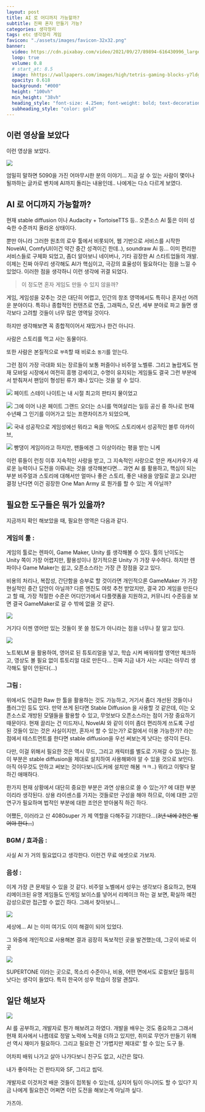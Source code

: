 ```yaml
---
layout: post 
title: AI 로 어디까지 가능할까? 
subtitle: 진짜 혼자 만들기 가능?
categories: 생각정리
tags: etc 생각정리 게임
favicon: "./assets/images/favicon-32x32.png"
banner:
  video: https://cdn.pixabay.com/video/2021/09/27/89894-616430996_large.mp4
  loop: true
  volume: 0.8
  # start_at: 8.5
  image: hhttps://wallpapers.com/images/high/tetris-gaming-blocks-y7ldgkg8xcwjk3t0.webp
  opacity: 0.618
  background: "#000"
  height: "100vh"
  min_height: "38vh"
  heading_style: "font-size: 4.25em; font-weight: bold; text-decoration: underline"
  subheading_style: "color: gold"
---
```


## 이런 영상을 보았다
이런 영상을 보았다. 

![](https://www.youtube.com/watch?v=NSXsTq6zg_s)

엄밀히 말하면 5090을 가진 어마무시한 분의 이야기... 지금 살 수 있는 사람이 몇이나 될까하는 글카로 벤치에 AI까지 돌리는 내용인데.. 나에게는 다소 다르게 보였다. 

## AI 로 어디까지 가능할까?

현재 stable diffusion 이나 Audacity + TortoiseTTS 등.. 오픈소스 AI 툴은 이미 성숙한 수준까지 올라온 상태이다. 

뿐만 아니라 그러한 원초의 로우 툴에서 비롯되어, 웹 기반으로 서비스를 시작한 NovelAI, ComfyUI(이건 약간 중간 성격이긴 한데..), soundraw Ai 등... 이미 편리한 서비스들로 구체화 되었고, 좀더 알아보니 네이버나, 기타 굉장한 AI 스타트업들의 개발. 이제는 진짜 아무리 생각해도 AI가 핵심이고, 극강의 효율성이 필요하다는 점을 느낄 수 있었다. 이러한 점을 생각하니 이런 생각에 귀결 되었다.

> 이 정도면 혼자 게임도 만들 수 있지 않을까? 

게임, 게임성을 갖추는 것은 대단히 어렵고, 인간의 창조 영역에서도 특히나 혼자선 어려운 분야이다. 특히나 종합적인 컨텐츠로 연출, 그래픽스, 모션, 세부 분야로 파고 들면 생각보다 고려할 것들이 너무 많은 영역일 것이다. 

하지만 생각해보면 꼭 종합적이어서 재밌거나 한건 아니다. 

사람은 스토리를 먹고 사는 동물이다. 

또한 사람은 본질적으로 `부족`할 때 비로소 `동기`를 얻는다.

그런 점이 가장 극대화 되는 장르들이 보통 퍼즐이나 비주얼 노벨류. 그리고 놀랍게도 현재 모바일 시장에서 여전히 흥행 강세이고, 수명이 유지되는 게임들도 결국 그런 부분에서 받춰져서 팬덤이 형성된 류가 꽤나 있다는 것을 알 수 있다.

![](https://shared.cloudflare.steamstatic.com/store_item_assets/steam/apps/2396980/capsule_616x353.jpg?t=1726036301)
페이트 스테이 나이트는 내 시절 최고의 판타지 물이었고

![](https://i.namu.wiki/i/ES0zVAPjU7o89_R-0Hywfus4caJ9LYFpF2zqLHQ0YTUuakUNw5LRY-MFHKKZmxoMiMdzor32OJc3moeQkySnCA.webp)
그에 이어 나온 페이트 그랜드 오더는 소니를 먹여살리는 일등 공신 중 하나로 현재 수년째 그 인기를 이어가고 있는 프랜차이즈가 되었으며, 

![](https://i.namu.wiki/i/pvrIEFOSpzhHxbnEqMMSViO9_BnBoaHZs9hMbO32P27hV7hOv14nEQbJpPr3wpYelqgFxqk78z7C2dyPa2NeBg.webp)
국내 성공작으로 게임성에선 뭐라고 욕을 먹어도 스토리에서 성공적인 블루 아카이브, 

![](https://cdn.getnews.co.kr/news/photo/202405/676535_395705_4552.png)
빵댕이 게임이라고 하지만, 팬들에겐 그 이상이라는 평을 받는 니케

이런 류들이 런칭 이후 지속적인 사랑을 받고, 그 지속적인 사랑으로 얻은 캐시카우가 새로운 능력이나 도전을 이뤄내는 것을 생각해본다면... 과연 AI 를 활용하고, 핵심이 되는 부분 비주얼과 스토리에 대해서만 얼마나 좋은 스토리, 좋은 내용을 양질로 끌고 오냐만 결정 난다면 이건 굉장한 One Man Army 로 뭔가를 할 수 있는 게 아닐까? 

## 필요한 도구들은 뭐가 있을까?
지금까지 확인 해보았을 때, 필요한 영역은 다음과 같다. 

### 게임의 툴 :   
게임의 툴로는 렌파이, Game Maker, Unity 를 생각해볼 수 있다. 툴의 난이도는 Unity 쪽이 가장 어렵지만, 활용성이나 장기적으론 Unity 가 가장 우수하다. 하지만 렌파이나 Game Maker는 쉽고, 오픈소스라는 가장 큰 장점을 갖고 있다.

비용의 처리나, 복잡성, 간단함을 승부로 할 것이라면 개인적으론 GameMaker 가 가장 현실적인 중간 답안이 아닐까? 다른 엔진도 여럿 추천 받았지만, 결국 2D 게임을 만든다고 할 때, 가장 적절한 수준은 어디인가에서 다플랫폼을 지원하고, 커뮤니티 수준등을 보면 결국 GameMaker로 갈 수 밖에 없을 것 같다.

![](/assets/images/posts/2025-04-13-0003.png)

거기다 이젠 영어만 있는 것들이 못 쓸 정도가 아니라는 점을 너무나 잘 알고 있다.

![](/assets/images/posts/2025-04-13-0004.png)

노트북LM 을 활용하여, 영어로 된 튜토리얼을 넣고, 학습 시켜 배워야할 영역만 체크하고, 영상도 볼 필요 없이 튜토리얼 대로 만든다... 진짜 지금 내가 사는 시대는 아무리 생각해도 말이 안된다(...)

### 그림 : 
위에서도 언급한 Raw 한 툴을 활용하는 것도 가능하고, 거기서 좀더 개선된 것들이나 플러그인 등도 있다. 만약 쓰게 된다면 Stable Diffusion 을 사용할 것 같은데, 이는 오픈소스로 개방된 모델들을 활용할 수 있고, 무엇보다 오픈소스라는 점이 가장 중요하기 때문이다. 현재 끌리는 건 미드저니, NovelAI 와 같이 이미 좀더 편리하게 쓰도록 구성된 것들이 있는 것은 사실이지만, 혼자서 할 수 있는가? 로컬에서 이용 가능한가? 라는 점에서 테스트먼트를 한다면 stable diffusion을 우선 써보는게 낫다는 생각이 든다.

다만, 이걸 위해서 필요한 것은 역시 무드, 그리고 캐릭터를 별도로 가져갈 수 있냐는 점. 이 부분은 stable diffusion을 제대로 설치하여 사용해봐야 알 수 있을 것으로 보인다. 아직 아무것도 안하고 써보는 것이다보니(도커에 설치만 해봄 ㅋㅋ..) 뭐라고 이렇다 말하긴 애매하다.

한가지 현재 상황에서 대단히 중요한 부분은 과연 상용으로 쓸 수 있는가? 에 대한 부분이리라 생각된다. 상용 라이센스를 가지는 것들로만 구성을 해야 하므로, 이에 대한 고민 연구가 필요하며 법적인 부분에 대한 조언은 받아봄직 하긴 하다.

어쨌든, 이러라고 산 4080super 가 제 역할을 다해주길 기대한다...(~~3년 내에 2천은 벌어야 한다...~~)

### BGM / 효과음 :
사실 AI 가 거의 필요없다고 생각한다. 이런건 무료 에셋으로 가보자.

### 음성 : 
이게 가장 큰 문제일 수 있을 것 같다. 비주얼 노벨에서 성우는 생각보다 중요하고, 현재 리메이크된 유명 게임들도 인게임 보이스를 넣어서 리메이크 하는 걸 보면, 확실하 예전 감성으로만 접근할 수 없긴 하다. 그래서 찾아보니... 

![](/assets/images/posts/2025-04-13-0001.png)

세상에... AI 는 이미 여기도 이미 해결이 되어 있었다.

그 와중에 개인적으로 사용해본 결과 굉장히 독보적인 곳을 발견했는데, 그곳이 바로 이곳

![](/assets/images/posts/2025-04-13-0002.png)

SUPERTONE 이라는 곳으로, 목소리 수준이나, 비용, 어떤 면에서도 로컬보단 월등히 낫다는 생각이 들었다. 특히 한국어 성우 학습이 정말 괜찮다. 

## 일단 해보자
![](https://i.namu.wiki/i/H0zMZ4htL9ypyfJ0LXQrcTcC6f7dZBBh1KedrpMXNnEiXaAIzyBTAOgFReXNwgw6JWjtlr4Agc6_kEMckjFUeLQpFzEJiCxurXkxzaA3azZbR_6oMHND5511MI4fQyhP9BcG1zVgKX7GrKgka6uT1A.webp)

AI 를 공부하고, 개발자로 뭔가 해보려고 하였다. 개발을 배우는 것도 중요하고 그래서 현재 회사에서 나름데로 정말 노력에 노력을 더하고 있지만, 취미로 무언가 만들기 위해선 역시 재미가 필요하다. 그리고 필요한 건 '가볍지만 제대로' 할 수 있는 도구 들. 

어차피 배워 나가고 살아 나가다보니 친구도 없고, 시간은 많다.

내가 좋아하는 건 판타지와 SF, 그리고 씹덕.

개발자로 이것저것 배운 것들이 접목될 수 있는데, 심지어 팀이 아니어도 할 수 있다? 지금 나에게 필요한건 어쩌면 이런 도전을 해보는게 아닐까 싶다. 

가즈아.